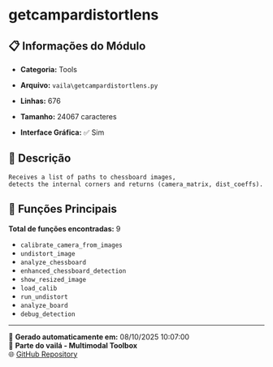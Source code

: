 # getcampardistortlens

## 📋 Informações do Módulo

- **Categoria:** Tools
- **Arquivo:** `vaila\getcampardistortlens.py`
- **Linhas:** 676
- **Tamanho:** 24067 caracteres


- **Interface Gráfica:** ✅ Sim

## 📖 Descrição


    Receives a list of paths to chessboard images,
    detects the internal corners and returns (camera_matrix, dist_coeffs).
    

## 🔧 Funções Principais

**Total de funções encontradas:** 9

- `calibrate_camera_from_images`
- `undistort_image`
- `analyze_chessboard`
- `enhanced_chessboard_detection`
- `show_resized_image`
- `load_calib`
- `run_undistort`
- `analyze_board`
- `debug_detection`




---

📅 **Gerado automaticamente em:** 08/10/2025 10:07:00  
🔗 **Parte do vailá - Multimodal Toolbox**  
🌐 [GitHub Repository](https://github.com/vaila-multimodaltoolbox/vaila)

